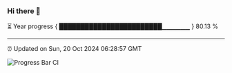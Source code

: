 ### Hi there 👋

⏳ Year progress { ████████████████████████▁▁▁▁▁▁ } 80.13 %

---

⏰ Updated on Sun, 20 Oct 2024 06:28:57 GMT

![Progress Bar CI](https://github.com/ZhaoGui/ZhaoGui/workflows/Progress%20Bar%20CI/badge.svg)
